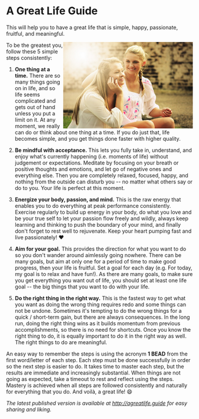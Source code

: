 A Great Life Guide
==================

This will help you to have a great life that is simple, happy, passionate, fruitful, and meaningful.

<img align="right" src="happiness.jpg" width="350px">

To be the greatest you, follow these 5 simple steps consistently:

1. **One thing at a time.** There are so many things going on in life, and so life seems complicated and gets out of
   hand unless you put a limit on it. At any moment, we really can do or think about one thing at a time. If you do
   just that, life becomes simple, and you get things done faster with higher quality.

2. **Be mindful with acceptance.** This lets you fully take in, understand, and enjoy what's currently happening
   (i.e. moments of life) without judgement or expectations. Meditate by focusing on your breath or positive thoughts
   and emotions, and let go of negative ones and everything else. Then you are completely relaxed, focused, happy, and
   nothing from the outside can disturb you -- no matter what others say or do to you. Your life is perfect at this moment.

3. **Energize your body, passion, and mind.** This is the raw energy that enables you to do everything
   at peak performance consistently. Exercise regularly to build up energy in your body, do what you love and be your
   true self to let your passion flow freely and wildly, always keep learning and thinking to push the boundary
   of your mind, and finally don't forget to rest well to rejuvenate. Keep your heart pumping fast and live passionately!
   :heart:

4. **Aim for your goal.** This provides the direction for what you want to do so you don't wander around aimlessly going
   nowhere. There can be many goals, but aim at only one for a period of time to make good progress, then your life is
   fruitful. Set a goal for each day (e.g. For today, my goal is to relax and have fun!). As there are many goals, to
   make sure you get everything you want out of life, you should set at least one life goal -- the big things that you
   want to do with your life.

5. **Do the right thing in the right way.** This is the fastest way to get what you want as doing the wrong thing
   requires redo and some things can not be undone. Sometimes it's tempting to do the wrong things for a quick /
   short-term gain, but there are always consequences. In the long run, doing the right thing wins as it builds momentum
   from previous accomplishments, so there is no need for shortcuts. Once you know the right thing to do, it is
   equally important to do it in the right way as well. The right things to do are meaningful.

An easy way to remember the steps is using the acronym **1 BEAD** from the first word/letter of each step. Each step
must be done successfully in order so the next step is easier to do. It takes time to master each step, but the results
are immediate and increasingly substantial. When things are not going as expected, take a timeout to rest and reflect
using the steps. Mastery is achieved when all steps are followed consistently and naturally for everything that you do.
And voilà, a great life! :smile:

*The latest published version is available at http://agreatlife.guide for easy sharing and liking.*
